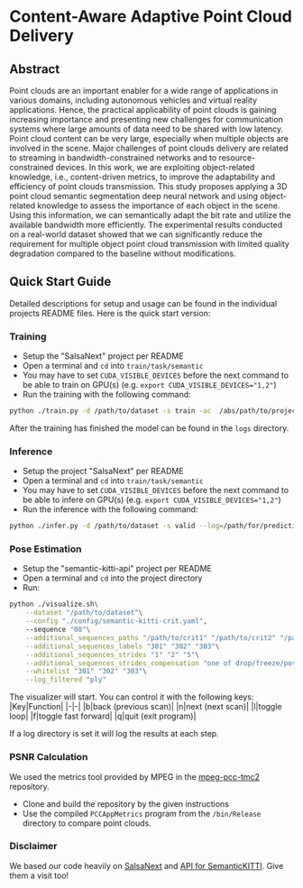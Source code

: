 # Content-Aware Adaptive Point Cloud Delivery

## Abstract 

Point clouds are an important enabler for a wide range of applications in various domains, including autonomous vehicles and virtual reality applications. Hence, the practical applicability of point clouds is gaining increasing importance and presenting new challenges for communication systems where large amounts of data need to be shared with low latency. Point cloud content can be very large, especially when multiple objects are involved in the scene. Major challenges of point clouds delivery are related to streaming in bandwidth-constrained networks and to resource-constrained devices. In this work, we are exploiting object-related knowledge, i.e., content-driven metrics, to improve the adaptability and efficiency of point clouds transmission. This study proposes applying a 3D point cloud semantic segmentation deep neural network and using object-related knowledge to assess the importance of each object in the scene. Using this information, we can semantically adapt the bit rate and utilize the available bandwidth more efficiently. The experimental results conducted on a real-world dataset showed that we can significantly reduce the requirement for multiple object point cloud transmission with limited quality degradation compared to the baseline without modifications.

## Quick Start Guide

Detailed descriptions for setup and usage can be found in the individual projects README files. Here is the quick start version:


### Training
- Setup the "SalsaNext" project per README
- Open a terminal and `cd` into `train/task/semantic`
- You may have to set `CUDA_VISIBLE_DEVICES` before the next command to be able to train on GPU(s) (e.g. `export CUDA_VISIBLE_DEVICES="1,2"`)
- Run the training with the following command:

```bash
python ./train.py -d /path/to/dataset -s train -ac  /abs/path/to/project/salsanext.yml -dc /abs/path/to/project/train/tasks/semantic/config/labels/semantic-kitti.yaml -l /abs/path/to/project/logs -u false -n iou_class-wce_class
```

After the training has finished the model can be found in the `logs` directory.

### Inference
- Setup the project "SalsaNext" per README
- Open a terminal and `cd` into `train/task/semantic`
- You may have to set `CUDA_VISIBLE_DEVICES` before the next command to be able to infere on GPU(s) (e.g. `export CUDA_VISIBLE_DEVICES="1,2"`)
- Run the inference with the following command:

```bash
python ./infer.py -d /path/to/dataset -s valid --log=/path/for/predictions -u false -m  --metrics_log /path/for/metrics.csv --metrics_group_size 10
```


### Pose Estimation
- Setup the "semantic-kitti-api" project per README
- Open a terminal and `cd` into the project directory
- Run:
```bash
python ./visualize.sh\
    --dataset "/path/to/dataset"\
    --config "./config/semantic-kitti-crit.yaml",
    --sequence "08"\
    --additional_sequences_paths "/path/to/crit1" "/path/to/crit2" "/path/to/crit3"\
    --additional_sequences_labels "301" "302" "303"\
    --additional_sequences_strides "1" "2" "5"\
    --additional_sequences_strides_compensation "one of drop/freeze/pose"\
    --whitelist "301" "302" "303"\
    --log_filtered "ply"
```

The visualizer will start. You can control it with the following keys:
|Key|Function|
|-|-|
|b|back (previous scan)|
|n|next (next scan)|
|l|toggle loop|
|f|toggle fast forward|
|q|quit (exit program)|

If a log directory is set it will log the results at each step.


### PSNR Calculation

We used the metrics tool provided by MPEG in the [mpeg-pcc-tmc2](https://github.com/MPEGGroup/mpeg-pcc-tmc2) repository.

- Clone and build the repository by the given instructions
- Use the compiled `PCCAppMetrics` program from the `/bin/Release` directory to compare point clouds.

### Disclaimer

We based our code heavily on [SalsaNext](https://github.com/TiagoCortinhal/SalsaNext) and [API for SemanticKITTI](https://github.com/PRBonn/semantic-kitti-api). Give them a visit too!
